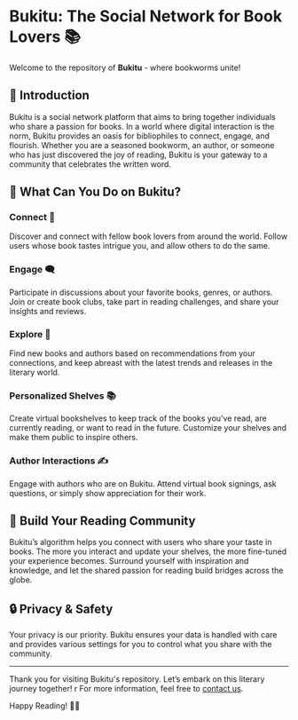 # Bukitu: The Social Network for Book Lovers 📚

Welcome to the repository of **Bukitu** - where bookworms unite!

## 🌟 Introduction

Bukitu is a social network platform that aims to bring together individuals who share a passion for books. In a world where digital interaction is the norm, Bukitu provides an oasis for bibliophiles to connect, engage, and flourish. Whether you are a seasoned bookworm, an author, or someone who has just discovered the joy of reading, Bukitu is your gateway to a community that celebrates the written word.

## 📖 What Can You Do on Bukitu?

### Connect 🤝

Discover and connect with fellow book lovers from around the world. Follow users whose book tastes intrigue you, and allow others to do the same.

### Engage 🗨️

Participate in discussions about your favorite books, genres, or authors. Join or create book clubs, take part in reading challenges, and share your insights and reviews.

### Explore 🧭

Find new books and authors based on recommendations from your connections, and keep abreast with the latest trends and releases in the literary world.

### Personalized Shelves 📚

Create virtual bookshelves to keep track of the books you’ve read, are currently reading, or want to read in the future. Customize your shelves and make them public to inspire others.

### Author Interactions ✍️

Engage with authors who are on Bukitu. Attend virtual book signings, ask questions, or simply show appreciation for their work.

## 🌱 Build Your Reading Community

Bukitu’s algorithm helps you connect with users who share your taste in books. The more you interact and update your shelves, the more fine-tuned your experience becomes. Surround yourself with inspiration and knowledge, and let the shared passion for reading build bridges across the globe.

## 🔒 Privacy & Safety

Your privacy is our priority. Bukitu ensures your data is handled with care and provides various settings for you to control what you share with the community.

---

Thank you for visiting Bukitu's repository. Let’s embark on this literary journey together!
r
For more information, feel free to [contact us](mailto:scorpaust@hotmail.com).

Happy Reading! 📖💫
